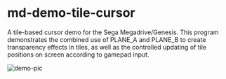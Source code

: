 # md-demo-tile-cursor
A tile-based cursor demo for the Sega Megadrive/Genesis. This program demonstrates the combined use of PLANE_A and PLANE_B to create transparency effects in tiles, as well as the controlled updating of tile positions on screen according to gamepad input.

![demo-pic](images/demo.gif?raw=true)
